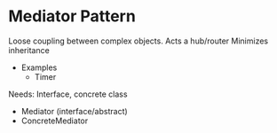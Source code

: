 # Mediator Pattern

Loose coupling between complex objects. Acts a hub/router
Minimizes inheritance

- Examples
  - Timer
  
Needs: Interface, concrete class
  - Mediator (interface/abstract)
  - ConcreteMediator